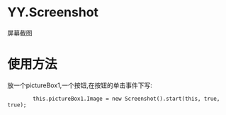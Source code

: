 # YY.Screenshot
屏幕截图
# 使用方法
放一个pictureBox1,一个按钮,在按钮的单击事件下写:

            this.pictureBox1.Image = new Screenshot().start(this, true, true);
           
